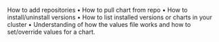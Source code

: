  How to add repositories
• How to pull chart from repo
• How to install/uninstall versions
• How to list installed versions or charts in your cluster
• Understanding of how the values file works and how to set/override values for a chart.